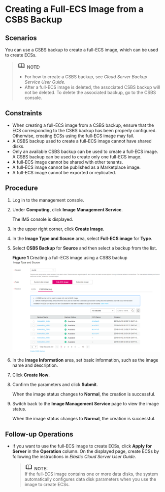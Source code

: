 # Creating a Full-ECS Image from a CSBS Backup<a name="EN-US_TOPIC_0093344231"></a>

## Scenarios<a name="section1363113095818"></a>

You can use a  CSBS backup  to create a  full-ECS  image, which can be used to create ECSs.

>![](public_sys-resources/icon-note.gif) **NOTE:**   
>-   For how to create a CSBS backup, see  _Cloud Server Backup Service User Guide_.  
>-   After a full-ECS image is deleted, the associated CSBS backup will not be deleted. To delete the associated backup, go to the CSBS console.  

## Constraints<a name="section4442765619267"></a>

-   When creating a full-ECS image from a CSBS backup, ensure that the ECS corresponding to the CSBS backup has been properly configured. Otherwise, creating ECSs using the full-ECS image may fail.
-   A CSBS backup used to create a full-ECS image cannot have shared disks.
-   Only an available CSBS backup can be used to create a full-ECS image. A CSBS backup can be used to create only one full-ECS image.
-   A full-ECS image cannot be shared with other tenants.
-   A full-ECS image cannot be published as a Marketplace image.
-   A full-ECS image cannot be exported or replicated.

## Procedure<a name="section132941388548"></a>

1.  Log in to the management console.
2.  Under  **Computing**, click  **Image Management Service**.

    The IMS console is displayed.

3.  In the upper right corner, click  **Create Image**.
4.  In the  **Image Type and Source**  area, select  **Full-ECS image**  for  **Type**.
5.  Select  **CSBS Backup**  for  **Source**  and then select a backup from the list.

    **Figure  1**  Creating a full-ECS image using a CSBS backup<a name="fig19378142718496"></a>  
    ![](figures/creating-a-full-ecs-image-using-a-csbs-backup.png "creating-a-full-ecs-image-using-a-csbs-backup")

6.  In the  **Image Information**  area, set basic information, such as the image name and description.
7.  Click  **Create Now**.
8.  Confirm the parameters and click  **Submit**.

    When the image status changes to  **Normal**, the creation is successful.

9.  Switch back to the  **Image Management Service**  page to view the image status.

    When the image status changes to  **Normal**, the creation is successful.


## Follow-up Operations<a name="section128515823220"></a>

-   If you want to use the full-ECS image to create ECSs, click  **Apply for Server**  in the  **Operation**  column. On the displayed page, create ECSs by following the instructions in  _Elastic Cloud Server User Guide_.

    >![](public_sys-resources/icon-note.gif) **NOTE:**   
    >If the full-ECS image contains one or more data disks, the system automatically configures data disk parameters when you use the image to create ECSs.  


